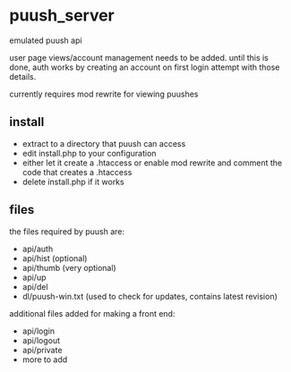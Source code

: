 puush_server
============

emulated puush api

user page views/account management needs to be added. until this is done, auth works by creating an account on first login attempt with those details.

currently requires mod rewrite for viewing puushes

## install
* extract to a directory that puush can access
* edit install.php to your configuration
* either let it create a .htaccess or enable mod rewrite and comment the code that creates a .htaccess
* delete install.php if it works


## files

the files required by puush are:

* api/auth
* api/hist (optional)
* api/thumb (very optional)
* api/up
* api/del
* dl/puush-win.txt (used to check for updates, contains latest revision)

additional files added for making a front end:

* api/login
* api/logout
* api/private
* more to add
